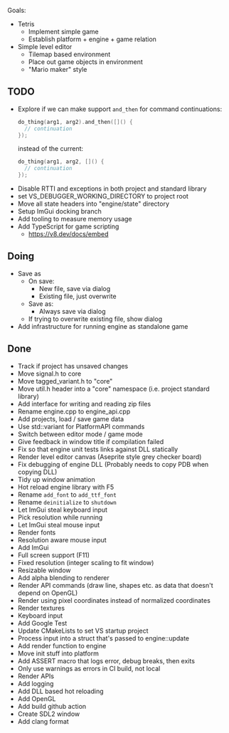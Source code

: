Goals:
- Tetris
  - Implement simple game
  - Establish platform + engine + game relation
- Simple level editor
  - Tilemap based environment
  - Place out game objects in environment
  - "Mario maker" style

## TODO
- Explore if we can make support `and_then` for command continuations:
  ```C++
  do_thing(arg1, arg2).and_then([]() {
    // continuation
  });
  ```
  instead of the current:
  ```C++
  do_thing(arg1, arg2, []() {
    // continuation
  });
  ```
- Disable RTTI and exceptions in both project and standard library
- set VS_DEBUGGER_WORKING_DIRECTORY to project root
- Move all state headers into "engine/state" directory
- Setup ImGui docking branch
- Add tooling to measure memory usage
- Add TypeScript for game scripting
  - https://v8.dev/docs/embed

## Doing
- Save as
  - On save:
    - New file, save via dialog
    - Existing file, just overwrite
  - Save as:
    - Always save via dialog
  - If trying to overwrite existing file, show dialog
- Add infrastructure for running engine as standalone game

## Done
- Track if project has unsaved changes
- Move signal.h to core
- Move tagged_variant.h to "core"
- Move util.h header into a "core" namespace (i.e. project standard library)
- Add interface for writing and reading zip files
- Rename engine.cpp to engine_api.cpp
- Add projects, load / save game data
- Use std::variant for PlatformAPI commands
- Switch between editor mode / game mode
- Give feedback in window title if compilation failed
- Fix so that engine unit tests links against DLL statically
- Render level editor canvas (Aseprite style grey checker board)
- Fix debugging of engine DLL (Probably needs to copy PDB when copying DLL)
- Tidy up window animation
- Hot reload engine library with F5
- Rename `add_font` to `add_ttf_font`
- Rename `deinitialize` to `shutdown`
- Let ImGui steal keyboard input
- Pick resolution while running
- Let ImGui steal mouse input
- Render fonts
- Resolution aware mouse input
- Add ImGui
- Full screen support (F11)
- Fixed resolution (integer scaling to fit window)
- Resizable window
- Add alpha blending to renderer
- Render API commands (draw line, shapes etc. as data that doesn't depend on OpenGL)
- Render using pixel coordinates instead of normalized coordinates
- Render textures
- Keyboard input
- Add Google Test
- Update CMakeLists to set VS startup project
- Process input into a struct that's passed to engine::update
- Add render function to engine
- Move init stuff into platform
- Add ASSERT macro that logs error, debug breaks, then exits
- Only use warnings as errors in CI build, not local
- Render APIs
- Add logging
- Add DLL based hot reloading
- Add OpenGL
- Add build github action
- Create SDL2 window
- Add clang format
